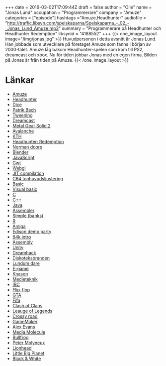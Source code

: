 +++
date = 2016-03-02T17:09:44Z
draft = false
author = "Olle"
name = "Jonas Lund"
occupation = "Programmerare"
company = "Amuze"
categories = ["episode"]
hashtags ="Amuze,Headhunter"
audiofile = "http://traffic.libsyn.com/spelskaparna/Spelskaparna_-_02_-_Jonas_Lund_Amuze.mp3"
summary = "Programmerare på Headhunter och Headhunter Redemption"
libsynid = "4188552"
+++
{{< one_image_layout image="/img/jonas.jpg" >}}
Huvudpersonen i detta avsnitt är Jonas Lund. Han jobbade som utvecklare på företaget Amuze som fanns i början av 2000-talet. Amuze låg bakom Headhunter-spelen som kom till PS2, dreamcast och xbox. Nu för tiden jobbar Jonas med en egen firma. Bilden på Jonas är från tiden på Amuze.
{{< /one_image_layout >}}

# Länkar

* [Amuze](https://en.wikipedia.org/wiki/Amuze) 
* [Headhunter](https://www.youtube.com/watch?v=vLORkWBgoQ4)
* [Dice](http://www.dice.se/) 
* [Patrik Bach](https://twitter.com/patrickbach)
* [Tweening](https://en.wikipedia.org/wiki/Inbetweening)
* [Dreamcast](https://en.wikipedia.org/wiki/Dreamcast)
* [Metal Gear Solid 2](https://www.youtube.com/watch?v=OBXpTMGyYXg)
* [Avalanche](http://avalanchestudios.com/)
* [KTH](http://www.kth.se/)
* [Headhunter: Redemption](https://www.youtube.com/watch?v=HB8HD5peoNs)
* [Norman doors](http://alvinalexander.com/design/norman-doors-design-photos-software-design)
* [Blender](https://www.blender.org/)
* [JavaScript](https://en.wikipedia.org/wiki/JavaScript)
* [Gwt](https://en.wikipedia.org/wiki/Google_Web_Toolkit)
* [Webgl](https://en.wikipedia.org/wiki/WebGL)
* [JIT compilation](https://en.wikipedia.org/wiki/Just-in-time_compilation)
* [C64 tonhuvudsljustering](https://www.youtube.com/watch?v=MwuUGBx4w9Q)
* [Basic](https://en.wikipedia.org/wiki/BASIC)
* [Visual basic](https://en.wikipedia.org/wiki/Visual_Basic)
* [C](https://en.wikipedia.org/wiki/C_(programming_language))
* [C++](https://en.wikipedia.org/wiki/C%2B%2B)
* [Java](https://en.wikipedia.org/wiki/Java_(programming_language))
* [Assembler](https://en.wikipedia.org/wiki/Assembly_language)
* [Simple (banks)](https://www.simple.com/)
* [R](https://www.r-project.org/about.html)
* [Amiga](https://en.wikipedia.org/wiki/Amiga)
* [Edison demo party](http://on.edis.nu/)
* [64k intro](https://en.wikipedia.org/wiki/64K_intro)
* [Assembly](http://www.assembly.org/winter16)
* [Unity](https://unity3d.com/)
* [Dreamhack](https://www.dreamhack.se/splash/)
* [Diskoteksbranden](http://sverigesradio.se/sida/avsnitt/86934?programid=2519)
* [Lundum dare](http://ludumdare.com/compo/)
* [E-game](http://www.e-game.com)
* [Knasen](http://www.e-game.com/Game/Details/13)
* [Medieteknik](https://www.kth.se/utbildning/civilingenjor/medieteknik/utbildningsbeskrivning-1.4150)
* [IRC](https://en.wikipedia.org/wiki/Internet_Relay_Chat)
* [Flip-flop](https://en.wikipedia.org/wiki/Flip-flop_(electronics))
* [GTA](https://en.wikipedia.org/wiki/Grand_Theft_Auto_(series))
* [Fifa](https://en.wikipedia.org/wiki/FIFA_(video_game_series))
* [Clash of Clans](http://supercell.com/en/games/clashofclans/)
* [Leauge of Legends](http://eune.leagueoflegends.com/)
* [Crossy road](http://www.crossyroad.com/)
* [GameMaker](http://www.yoyogames.com/gamemaker)
* [Alex Evans](https://en.wikipedia.org/wiki/Alex_Evans_(video_game_developer) )
* [Media Molecule](https://en.wikipedia.org/wiki/Media_Molecule)
* [Bullfrog](https://en.wikipedia.org/wiki/Bullfrog_Productions)
* [Peter Molyneux](https://en.wikipedia.org/wiki/Peter_Molyneux)
* [Lionhead](https://en.wikipedia.org/wiki/Lionhead_Studios)
* [Little Big Planet](https://www.youtube.com/watch?v=AGzOKbVC2r8)
* [Black & White](https://www.youtube.com/watch?v=2t9ULyYGN-s)


